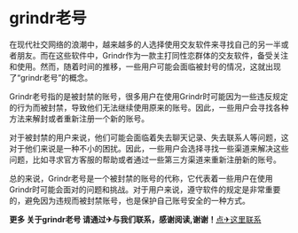 # grindr老号

在现代社交网络的浪潮中，越来越多的人选择使用交友软件来寻找自己的另一半或者朋友。而在这些软件中，Grindr作为一款主打同性恋群体的交友软件，备受关注和使用。然而，随着时间的推移，一些用户可能会面临被封号的情况，这就出现了“grindr老号”的概念。

Grindr老号指的是被封禁的账号，很多用户在使用Grindr时可能因为一些违反规定的行为而被封禁，导致他们无法继续使用原来的账号。因此，一些用户会寻找各种方法来解封或者重新注册一个新的账号。

对于被封禁的用户来说，他们可能会面临着失去聊天记录、失去联系人等问题，这对于他们来说是一种不小的困扰。因此，一些用户会选择寻找一些渠道来解决这些问题，比如寻求官方客服的帮助或者通过一些第三方渠道来重新注册新的账号。

总的来说，Grindr老号是一个被封禁的账号的代称，它代表着一些用户在使用Grindr时可能会面对的问题和挑战。对于用户来说，遵守软件的规定是非常重要的，避免因为违规而被封禁账号，也是保护自己账号安全的一种方式。

**更多 关于grindr老号 请通过✈与我们联系，感谢阅读,谢谢！**[点✈这里联系](https://www.k02.cc)